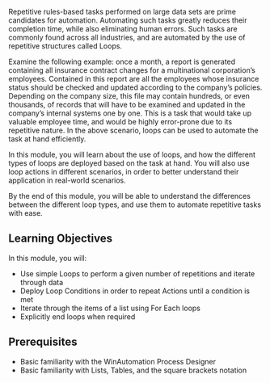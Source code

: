 Repetitive rules-based tasks performed on large data sets are prime candidates for automation. Automating such tasks greatly reduces their completion time, while also eliminating human errors. Such tasks are commonly found across all industries, and are automated by the use of repetitive structures called Loops. 

Examine the following example: once a month, a report is generated containing all insurance contract changes for a multinational corporation’s employees. Contained in this report are all the employees whose insurance status should be checked and updated according to the company’s policies. Depending on the company size, this file may contain hundreds, or even thousands, of records that will have to be examined and updated in the company’s internal systems one by one. This is a task that would take up valuable employee time, and would be highly error-prone due to its repetitive nature. In the above scenario, loops can be used to automate the task at hand efficiently.

In this module, you will learn about the use of loops, and how the different types of loops are deployed based on the task at hand. You will also use loop actions in different scenarios, in order to better understand their application in real-world scenarios.

By the end of this module, you will be able to understand the differences between the different loop types, and use them to automate repetitive tasks with ease.
## Learning Objectives
In this module, you will:
* Use simple Loops to perform a given number of repetitions and iterate through data
* Deploy Loop Conditions in order to repeat Actions until a condition is met
* Iterate through the items of a list using For Each loops
* Explicitly end loops when required
## Prerequisites
* Basic familiarity with the WinAutomation Process Designer
* Basic familiarity with Lists, Tables, and the square brackets notation